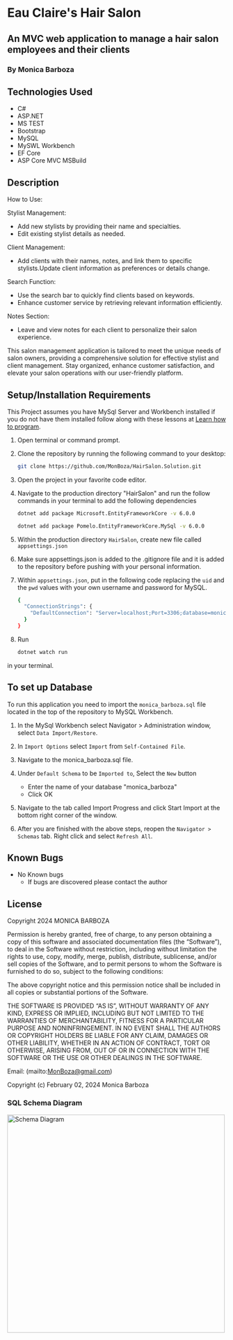 # Eau Claire's Hair Salon

## An MVC web application to manage a hair salon employees and their clients

### By Monica Barboza

## Technologies Used

* C#
* ASP.NET
* MS TEST
* Bootstrap
* MySQL
* MySWL Workbench
* EF Core
* ASP Core MVC MSBuild

## Description

How to Use:

Stylist Management:

* Add new stylists by providing their name and specialties.
* Edit existing stylist details as needed.

Client Management:

* Add clients with their names, notes, and link them to specific stylists.Update client information as preferences or details change.

Search Function:

* Use the search bar to quickly find clients based on keywords.
* Enhance customer service by retrieving relevant information efficiently.

Notes Section:

* Leave and view notes for each client to personalize their salon experience.

This salon management application is tailored to meet the unique needs of salon owners, providing a comprehensive solution for effective stylist and client management. Stay organized, enhance customer satisfaction, and elevate your salon operations with our user-friendly platform.

## Setup/Installation Requirements

This Project assumes you have MySql Server and Workbench  installed if you do not have them installed follow along with these lessons at
[Learn how to program](https://full-time.learnhowtoprogram.com/c-and-net/getting-started-with-c/installing-and-configuring-mysql).

1. Open terminal or command prompt.
2. Clone the repository by running the following command to your desktop:

    ```bash
    git clone https://github.com/MonBoza/HairSalon.Solution.git
     ```

3. Open the project in your favorite code editor.

4. Navigate to the production directory "HairSalon" and run the follow commands in your terminal to add the following dependencies

    ```bash
    dotnet add package Microsoft.EntityFrameworkCore -v 6.0.0
    ```

    ```bash
    dotnet add package Pomelo.EntityFrameworkCore.MySql -v 6.0.0
    ```

5. Within the production directory `HairSalon`, create new file called `appsettings.json`

6. Make sure appsettings.json is added to the .gitignore file and it is added to the repository before pushing with your personal information.

7. Within `appsettings.json`, put in the following code replacing the `uid` and the `pwd` values with your own username and password for MySQL.

    ```bash
    {
      "ConnectionStrings": {
        "DefaultConnection": "Server=localhost;Port=3306;database=monica_barboza;uid=[YOUR-USER-HERE];pwd=[YOUR-PASSWORD-HERE];"
      }
    }
    ```

8. Run

    ```bash
    dotnet watch run
    ```
  
in your terminal.

## To set up Database

To run this application you need to import the `monica_barboza.sql` file located in the top of the repository to MySQL Workbench.

1. In the MySql Workbench select Navigator > Administration window, select `Data Import/Restore`.

2. In `Import Options` select `Import` from `Self-Contained File`.

3. Navigate to the monica_barboza.sql file.

4. Under `Default Schema` to be `Imported to`, Select the `New` button
    * Enter the name of your database "monica_barboza"
    * Click OK

5. Navigate to the tab called Import Progress and click Start Import at the bottom right corner of the window.

6. After you are finished with the above steps, reopen the `Navigator > Schemas` tab. Right click and select `Refresh All`.

## Known Bugs

* No Known bugs
  * If bugs are discovered please contact the author

## License

Copyright 2024 MONICA BARBOZA

Permission is hereby granted, free of charge, to any person obtaining a copy of this software and associated documentation files (the “Software”), to deal in the Software without restriction, including without limitation the rights to use, copy, modify, merge, publish, distribute, sublicense, and/or sell copies of the Software, and to permit persons to whom the Software is furnished to do so, subject to the following conditions:

The above copyright notice and this permission notice shall be included in all copies or substantial portions of the Software.

THE SOFTWARE IS PROVIDED “AS IS”, WITHOUT WARRANTY OF ANY KIND, EXPRESS OR IMPLIED, INCLUDING BUT NOT LIMITED TO THE WARRANTIES OF MERCHANTABILITY, FITNESS FOR A PARTICULAR PURPOSE AND NONINFRINGEMENT. IN NO EVENT SHALL THE AUTHORS OR COPYRIGHT HOLDERS BE LIABLE FOR ANY CLAIM, DAMAGES OR OTHER LIABILITY, WHETHER IN AN ACTION OF CONTRACT, TORT OR OTHERWISE, ARISING FROM, OUT OF OR IN CONNECTION WITH THE SOFTWARE OR THE USE OR OTHER DEALINGS IN THE SOFTWARE.

Email: (mailto:<MonBoza@gmail.com>)

Copyright (c) February 02, 2024 Monica Barboza

### SQL Schema Diagram

<img src="image.png" alt="Schema Diagram" width="500px" />
